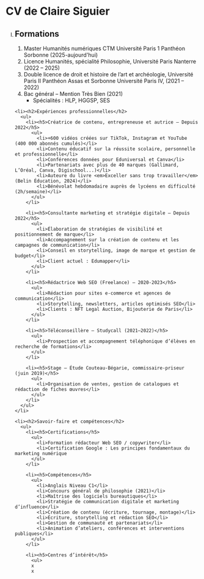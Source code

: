 <!DOCTYPE html>
<html lang="fr">
<head>
<meta charset="UTF-8">
<title>CV de Claire Siguier</title>
</head>
<body>
<h1>CV de Claire Siguier</h1>

<nav>
  <ol type="I">
    <li><h2>Formations</h2>
      <ol type="1">
      <li> Master Humanités numériques CTM Université Paris 1 Panthéon Sorbonne (2025-aujourd'hui)
        <li>Licence Humanités, spécialité Philosophie, Université Paris Nanterre (2022 – 2025)</li>
        <li>Double licence de droit et histoire de l’art et archéologie, Université Paris II Panthéon Assas et Sorbonne Université Paris IV, (2021 – 2022)</li>
        <li>Bac général – Mention Très Bien (2021) 
          <ul>
            <li>Spécialités : HLP, HGGSP, SES</li>
          </ol>
        </li>
        </ul>
        </li>
    
    <li><h2>Expériences professionnelles</h2>
      <ul>
        <li><h5>Créatrice de contenu, entrepreneuse et autrice – Depuis 2022</h5>
          <ul>
            <li>+600 vidéos créées sur TikTok, Instagram et YouTube (400 000 abonnés cumulés)</li>
            <li>Contenu éducatif sur la réussite scolaire, personnelle et professionnelle</li>
            <li>Conférences données pour Eduniversal et Canva</li>
            <li>Partenariats avec plus de 40 marques (Gallimard, L’Oréal, Canva, Digischool...)</li>
            <li>Auteure du livre <em>Exceller sans trop travailler</em> (Belin Éducation, 2024)</li>
            <li>Bénévolat hebdomadaire auprès de lycéens en difficulté (2h/semaine)</li>
          </ul>
        </li>

        <li><h5>Consultante marketing et stratégie digitale – Depuis 2022</h5>
          <ul>
            <li>Élaboration de stratégies de visibilité et positionnement de marque</li>
            <li>Accompagnement sur la création de contenu et les campagnes de communication</li>
            <li>Conseil en storytelling, image de marque et gestion de budget</li>
            <li>Client actuel : Edumapper</li>
          </ul>
        </li>

        <li><h5>Rédactrice Web SEO (Freelance) – 2020-2023</h5>
          <ul>
            <li>Rédaction pour sites e-commerce et agences de communication</li>
            <li>Storytelling, newsletters, articles optimisés SEO</li>
            <li>Clients : NFT Legal Auction, Bijouterie de Paris</li>
          </ul>
        </li>

        <li><h5>Téléconseillère – Studycall (2021–2022)</h5>
          <ul>
            <li>Prospection et accompagnement téléphonique d’élèves en recherche de formations</li>
          </ul>
        </li>

        <li><h5>Stage – Étude Couteau-Bégarie, commissaire-priseur (juin 2019)</h5>
          <ul>
            <li>Organisation de ventes, gestion de catalogues et rédaction de fiches œuvres</li>
          </ul>
        </li>
      </ul>
    </li>

    <li><h2>Savoir-faire et compétences</h2>
      <ul>
        <li><h5>Certifications</h5>
          <ul>
            <li>Formation rédacteur Web SEO / copywriter</li>
            <li>Certification Google : Les principes fondamentaux du marketing numérique
          </ul>
        </li>

        <li><h5>Compétences</h5>
          <ul>
            <li>Anglais Niveau C1</li>
            <li>Concours général de philosophie (2021)</li>
            <li>Maîtrise des logiciels bureautiques</li>
            <li>Stratégie de communication digitale et marketing d’influence</li>
            <li>Création de contenu (écriture, tournage, montage)</li>
            <li>Écriture, storytelling et rédaction SEO</li>
            <li>Gestion de communauté et partenariats</li>
            <li>Animation d’ateliers, conférences et interventions publiques</li>
          </ul>
        </li>

        <li><h5>Centres d’intérêt</h5>
          <ul>
          x
          x
